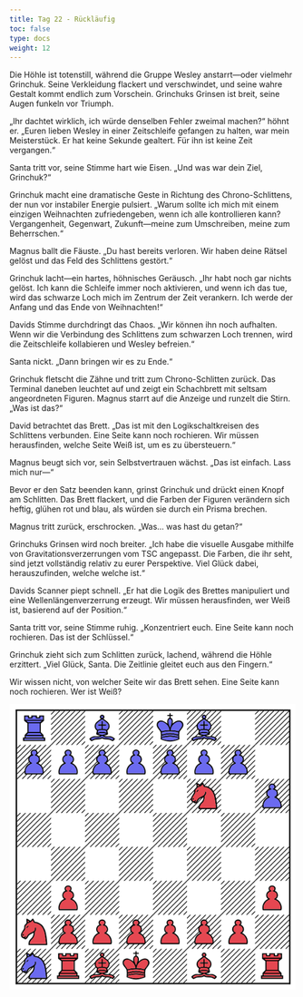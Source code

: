 ```yaml
---
title: Tag 22 - Rückläufig
toc: false
type: docs
weight: 12
---
```


Die Höhle ist totenstill, während die Gruppe Wesley anstarrt—oder vielmehr Grinchuk. Seine Verkleidung flackert und verschwindet, und seine wahre Gestalt kommt endlich zum Vorschein. Grinchuks Grinsen ist breit, seine Augen funkeln vor Triumph.

„Ihr dachtet wirklich, ich würde denselben Fehler zweimal machen?“ höhnt er. „Euren lieben Wesley in einer Zeitschleife gefangen zu halten, war mein Meisterstück. Er hat keine Sekunde gealtert. Für ihn ist keine Zeit vergangen.“

Santa tritt vor, seine Stimme hart wie Eisen. „Und was war dein Ziel, Grinchuk?“

Grinchuk macht eine dramatische Geste in Richtung des Chrono-Schlittens, der nun vor instabiler Energie pulsiert. „Warum sollte ich mich mit einem einzigen Weihnachten zufriedengeben, wenn ich alle kontrollieren kann? Vergangenheit, Gegenwart, Zukunft—meine zum Umschreiben, meine zum Beherrschen.“

Magnus ballt die Fäuste. „Du hast bereits verloren. Wir haben deine Rätsel gelöst und das Feld des Schlittens gestört.“

Grinchuk lacht—ein hartes, höhnisches Geräusch. „Ihr habt noch gar nichts gelöst. Ich kann die Schleife immer noch aktivieren, und wenn ich das tue, wird das schwarze Loch mich im Zentrum der Zeit verankern. Ich werde der Anfang und das Ende von Weihnachten!“

Davids Stimme durchdringt das Chaos. „Wir können ihn noch aufhalten. Wenn wir die Verbindung des Schlittens zum schwarzen Loch trennen, wird die Zeitschleife kollabieren und Wesley befreien.“

Santa nickt. „Dann bringen wir es zu Ende.“

Grinchuk fletscht die Zähne und tritt zum Chrono-Schlitten zurück. Das Terminal daneben leuchtet auf und zeigt ein Schachbrett mit seltsam angeordneten Figuren. Magnus starrt auf die Anzeige und runzelt die Stirn. „Was ist das?“

David betrachtet das Brett. „Das ist mit den Logikschaltkreisen des Schlittens verbunden. Eine Seite kann noch rochieren. Wir müssen herausfinden, welche Seite Weiß ist, um es zu übersteuern.“

Magnus beugt sich vor, sein Selbstvertrauen wächst. „Das ist einfach. Lass mich nur—“

Bevor er den Satz beenden kann, grinst Grinchuk und drückt einen Knopf am Schlitten. Das Brett flackert, und die Farben der Figuren verändern sich heftig, glühen rot und blau, als würden sie durch ein Prisma brechen.

Magnus tritt zurück, erschrocken. „Was… was hast du getan?“

Grinchuks Grinsen wird noch breiter. „Ich habe die visuelle Ausgabe mithilfe von Gravitationsverzerrungen vom TSC angepasst. Die Farben, die ihr seht, sind jetzt vollständig relativ zu eurer Perspektive. Viel Glück dabei, herauszufinden, welche welche ist.“

Davids Scanner piept schnell. „Er hat die Logik des Brettes manipuliert und eine Wellenlängenverzerrung erzeugt. Wir müssen herausfinden, wer Weiß ist, basierend auf der Position.“

Santa tritt vor, seine Stimme ruhig. „Konzentriert euch. Eine Seite kann noch rochieren. Das ist der Schlüssel.“

Grinchuk zieht sich zum Schlitten zurück, lachend, während die Höhle erzittert. „Viel Glück, Santa. Die Zeitlinie gleitet euch aus den Fingern.“

Wir wissen nicht, von welcher Seite wir das Brett sehen. Eine Seite kann noch rochieren. Wer ist Weiß?

![Stellung Tag 22](/2024/day22.jpg "versteckt")

